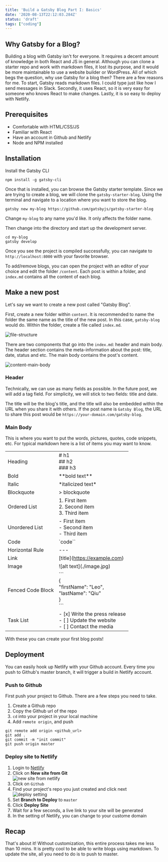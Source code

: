```yaml
---
title: 'Build a Gatsby Blog Part I: Basics'
date: '2020-08-13T22:12:03.284Z'
status: 'draft'
tags: ["coding"]
---
```


## Why Gatsby for a Blog?

Building a blog with Gatsby isn't for everyone. It requires a decent amount of knowledge in both React and JS in general. Although you can clone a starter repo and work with markdown files, it lost its purpose, and it would be more maintainable to use a website builder or WordPress. All of which begs the question, why use Gatsby for a blog then? There are a few reasons for me. To start, Gatsby reads markdown files. I could type just like how I send messages in Slack. Secondly, it uses React, so it is very easy for someone who knows React to make changes. Lastly, it is so easy to deploy with Netlify. 

## Prerequisites 
* Comfortable with HTML/CSS/JS
* Familiar with React
* Have an account in Github and Netlify
* Node and NPM installed

## Installation

Install the Gatsby CLI

```
npm install -g gatsby-cli
```

Once that is installed, you can browse the Gatsby starter template. Since we are trying to create a blog, we will clone the `gatsby-starter-blog`. Using the terminal and navigate to a location where you want to store the blog.

```
gatsby new my-blog https://github.com/gatsbyjs/gatsby-starter-blog
```

Change `my-blog` to any name you'd like. It only affects the folder name.

Then change into the directory and start up the development server.

```
cd my-blog 
gatsby develop
```

Once you see the project is compiled successfully, you can navigate to `http://localhost:8000` with your favorite browser. 

To add/remove blogs, you can open the project with an editor of your choice and edit the folder `/content`. Each post is within a folder, and `index.md` contains all the content of each blog.

## Make a new post

Let's say we want to create a new post called "Gatsby Blog".

First, create a new folder within `content`. It is recommended to name the folder the same name as the title of the new post. In this case, `gatsby-blog` would do. Within the folder, create a file called `index.md`.

![file-structure](./file-structure.png)

There are two components that go into the `index.md`: header and main body. The header section contains the meta-information about the post: title, date, status and etc. The main body contains the post's content. 

![content-main-body](./content-main-body.png)

### Header

Technically, we can use as many fields as possible. In the future post, we will add a tag field. For simplicity, we will stick to two fields: title and date. 

The title will be the blog's title, and the title will also be embedded within the URL when you share it with others. If the post name is `Gatsby Blog`, the URL to share this post would be `https://your-domain.com/gatsby-blog`.

### Main Body

This is where you want to put the words, pictures, quotes, code snippets, etc. For typical markdown here is a list of items you may want to know.

|  |  |
| ----------- | ----------- |
| Heading | # h1 <br/> ## h2 <br/> ### h3   |
| Bold | \*\*bold text\*\* |
| Italic | \*italicized text\* |
| Blockquote | \> blockquote |
| Ordered List | 1. First item <br/> 2. Second item <br/> 3. Third item |
| Unordered List | - First item <br/> - Second item <br/> - Third item |
| Code | \`code`` |
| Horizontal Rule | --- |
| Link | \[title\](https://example.com) |
| Image | \!\[alt text\](./image.jpg) |
| Fenced Code Block | \`\`\`<br/>{<br/>"firstName": "Leo", <br/>"lastName": "Qiu" <br/>}<br/>\`\`\` |
| Task List | 	- [x] Write the press release<br/> - [ ] Update the website<br/> - [ ] Contact the media |

With these you can create your first blog posts!

## Deployment

You can easily hook up Netlify with your Github account. Every time you push to Github's master branch, it will trigger a build in Netlify account.

### Push to Github
First push your project to Github. There are a few steps you need to take.

1. Create a Github repo
2. Copy the Github url of the repo
3. `cd` into your project in your local machine
4. Add `remote origin`, and push  
```
git remote add origin <github_url>
git add .
git commit -m "init commit"
git push origin master
```

### Deploy site to Netlify

1. Login to [Netlify](https://app.netlify.com/start)
2. Click on **New site from Git**  
![new site from netlify](./new-site.png)  
3. Click on `Github`
4. Find your project's repo you just created and click next  
![deploy setting](./deploy.png) 
5. Set **Branch to Deploy** to `master`
6. Click **Deploy Site**
7. Wait for a few seconds, a live link to your site will be generated
8. In the setting of Netlify, you can change to your custome domain

## Recap

That's about it! Without customization, this entire process takes me less than 10 mins. It is pretty cool to be able to write blogs using markdown. To update the site, all you need to do is to push to master.